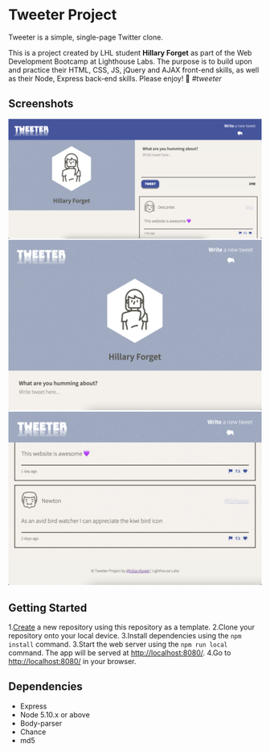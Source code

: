 # Tweeter Project

Tweeter is a simple, single-page Twitter clone.

This is a project created by LHL student **Hillary Forget** as part of the Web Development Bootcamp at Lighthouse Labs. The purpose is to build upon and practice their HTML, CSS, JS, jQuery and AJAX front-end skills, as well as their Node, Express back-end skills. Please enjoy! 🐤 *#tweeter*

## Screenshots

![Desktop Display](https://github.com/hillaryforget/tweeter/blob/master/docs/tweeter%20desktop.png?raw=true)
![Mobile Display](https://github.com/hillaryforget/tweeter/blob/master/docs/tweeter%20mobile.png?raw=true)
![Tweeter post](https://github.com/hillaryforget/tweeter/blob/master/docs/tweeter%20post.png?raw=true)

## Getting Started

1.[Create](https://docs.github.com/en/repositories/creating-and-managing-repositories/creating-a-repository-from-a-template) a new repository using this repository as a template.
2.Clone your repository onto your local device.
3.Install dependencies using the `npm install` command.
3.Start the web server using the `npm run local` command. The app will be served at <http://localhost:8080/>.
4.Go to <http://localhost:8080/> in your browser.

## Dependencies

- Express
- Node 5.10.x or above
- Body-parser
- Chance
- md5

